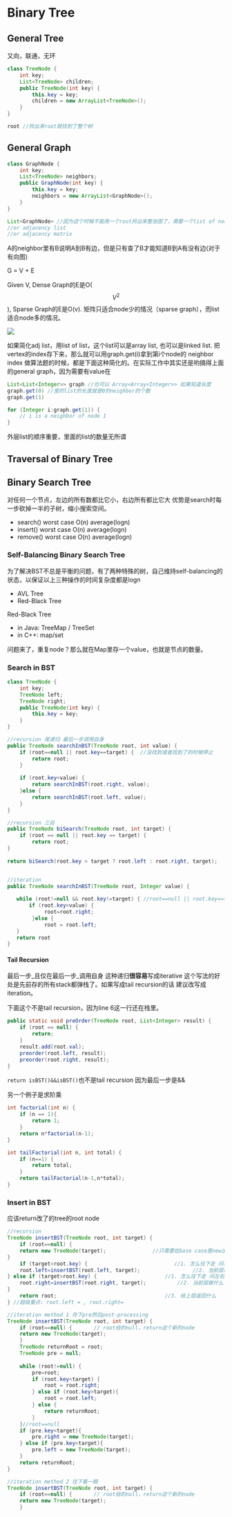 # Binary Tree

## General Tree 

又向，联通，无环

```java
class TreeNode {
    int key;
    List<TreeNode> children;
    public TreeNode(int key) {
        this.key = key;
        children = new ArrayList<TreeNode>();
    }
}

root //拎出来root就找到了整个树
```

## General Graph

```java
class GraphNode {
    int key;
    List<TreeNode> neighbors;
    public GraphNode(int key) {
        this.key = key;
        neighbors = new ArrayList<GraphNode>();
    }
}

List<GraphNode> //因为这个时候不能用一个root拎出来整张图了，需要一个list of node
//or adjacency list
//or adjacency matrix
```

A的neighbor里有B说明A到B有边，但是只有查了B才能知道B到A有没有边\(对于有向图\)

G = V + E 

Given V, Dense Graph的E是O\( $$V^2$$ \), Sparse Graph的E是O\(v\). 矩阵只适合node少的情况（sparse graph），而list适合node多的情况。

![](../.gitbook/assets/image%20%2826%29.png)

如果简化adj list，用list of list，这个list可以是array list, 也可以是linked list. 把vertex的index存下来，那么就可以用graph.get\(i\)拿到第i个node的 neighbor index 做算法题的时候，都是下面这种简化的。在实际工作中其实还是哟搞得上面的general graph，因为需要有value在

```java
List<List<Integer>> graph //也可以 Array<Array<Integer>> 如果知道长度
graph.get(0) //里的list的长度就是0的neighbor的个数
graph.get(1)

for (Integer i:graph.get(1)) {
    // i is a neighbor of node 1
}
```

外层list的顺序重要，里面的list的数量无所谓

## Traversal of Binary Tree

## Binary Search Tree

对任何一个节点，左边的所有数都比它小，右边所有都比它大 优势是search时每一步砍掉一半的子树，缩小搜索空间。

* search\(\)     worst case O\(n\) average\(logn\)
* insert\(\)       worst case O\(n\) average\(logn\)
* remove\(\)    worst case O\(n\) average\(logn\)

### Self-Balancing Binary Search Tree

为了解决BST不总是平衡的问题，有了两种特殊的树，自己维持self-balancing的状态，以保证以上三种操作的时间复杂度都是logn

* AVL Tree
* Red-Black Tree

Red-Black Tree

* in Java: TreeMap / TreeSet
* in C++: map/set

问题来了，重复node？那么就在Map里存一个value，也就是节点的数量。

### Search in BST

```java
class TreeNode {
    int key;
    TreeNode left;
    TreeNode right;
    public TreeNode(int key) {
        this.key = key;
    }
}

//recursion 尾递归 最后一步调用自身
public TreeNode searchInBST(TreeNode root, int value) {
    if (root==null || root.key==target) {  //没找到或者找到了的时候停止
        return root;
    }
    
    if (root.key<value) {
        return searchInBST(root.right, value);
    }else {
        return searchInBST(root.left, value);
    } 
}

//recursion 三目
public TreeNode biSearch(TreeNode root, int target) {
	if (root == null || root.key == target) {
		return root;
}
		
return biSearch(root.key > target ? root.left : root.right, target);


//iteration
public TreeNode searchInBST(TreeNode root, Integer value) {
   
   while (root!=null && root.key!=target) { //root==null || root.key==target
       if (root.key<value) {
            root=root.right;
        }else {
            root = root.left;
   }
   return root
} 
```

#### Tail Recursion 

最后一步_且仅在最后一步_调用自身 这种递归**很容易**写成iterative 这个写法的好处是先前存的所有stack都弹栈了。如果写成tail recursion的话 建议改写成iteration。

下面这个不是tail recursion，因为line 6这一行还在栈里。

```java
public static void preOrder(TreeNode root, List<Integer> result) {
    if (root == null) {
        return;
    }
    result.add(root.val);
    preorder(root.left, result);
    preorder(root.right, result);
}
```

`return isBST()&&isBST()`也不是tail recursion 因为最后一步是&&

另一个例子是求阶乘

```java
int factorial(int n) {
    if (n == 1){
        return 1;
    }
    return n*factorial(n-1);
}
```

```java
int tailFactorial(int n, int total) {
    if (n==1) {
        return total;
    }
    return tailFactorial(n-1,n*total);
}
```

### Insert in BST

应该return改了的tree的root node

```java
//recursion
TreeNode insertBST(TreeNode root, int target) {
	if (root==null) {
	return new TreeNode(target);               //只需要在base case里new出来一个就行，不要放在if外，不然每层都有一个
}
	if (target<root.key) {                            //1. 怎么往下走 问左右孩子要什么： 以它为root的subtree
	root.left=insertBST(root.left, target);					//2. 当前层做什么：挂
} else if (target>root.key) {                      //1. 怎么往下走 问左右孩子要什么： 以它为root的subtree
	root.right=insertBST(root.right, target);          //2. 当前层做什么：挂
} 
	return root;                                   //3. 给上层返回什么
} //超级重点: root.left = , root.right=

//iteration method 1 存下pre然后post-processing
TreeNode insertBST(TreeNode root, int target) {
	if (root==null) {       // root给的null，return这个新的node
	return new TreeNode(target);
	}
	TreeNode returnRoot = root;
	TreeNode pre = null;
	
	while (root!=null) {
		pre=root;
		if (root.key<target) {
			root = root.right;
		} else if (root.key>target){
			root = root.left;
		} else {
			return returnRoot;
		}
	}//root==null
	if (pre.key<target){
		pre.right = new TreeNode(target);
	} else if (pre.key>target){
		pre.left = new TreeNode(target);
	}
	return returnRoot;
}

//iteration method 2 往下看一眼
TreeNode insertBST(TreeNode root, int target) {
	if (root==null) {       // root给的null，return这个新的node
	return new TreeNode(target);
	}
	
```



